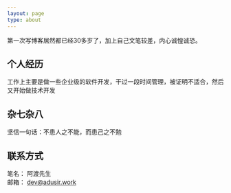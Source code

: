 ```yaml
---
layout: page
type: about
---
```


第一次写博客居然都已经30多岁了，加上自己文笔较差，内心诚惶诚恐。

## 个人经历
工作上主要是做一些企业级的软件开发，干过一段时间管理，被证明不适合，然后又开始做技术开发

## 杂七杂八
坚信一句话：不患人之不能，而患己之不勉

## 联系方式

笔名： 阿渡先生 <br/>
邮箱： [dev@adusir.work](mailto:dev@adusir.work)